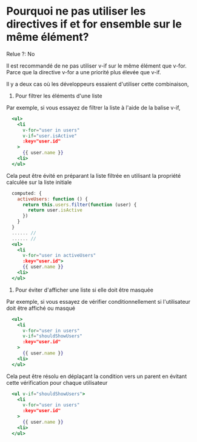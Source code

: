 # Pourquoi ne pas utiliser les directives if et for ensemble sur le même élément?

Relue ?: No

Il est recommandé de ne pas utiliser v-if sur le même élément que v-for.  Parce que la directive v-for a une priorité plus élevée que v-if.

Il y a deux cas où les développeurs essaient d'utiliser cette combinaison,

1. Pour filtrer les éléments d'une liste

Par exemple, si vous essayez de filtrer la liste à l'aide de la balise v-if,

```jsx
  <ul>
    <li
      v-for="user in users"
      v-if="user.isActive"
      :key="user.id"
    >
      {{ user.name }}
    <li>
  </ul>
```

Cela peut être évité en préparant la liste filtrée en utilisant la propriété calculée sur la liste initiale

```jsx
  computed: {
    activeUsers: function () {
      return this.users.filter(function (user) {
        return user.isActive
      })
    }
  }
  ...... //
  ...... //
  <ul>
    <li
      v-for="user in activeUsers"
      :key="user.id">
      {{ user.name }}
    <li>
  </ul>
```

1. Pour éviter d'afficher une liste si elle doit être masquée

Par exemple, si vous essayez de vérifier conditionnellement si l'utilisateur doit être affiché ou masqué

```jsx
  <ul>
    <li
      v-for="user in users"
      v-if="shouldShowUsers"
      :key="user.id"
    >
      {{ user.name }}
    <li>
  </ul>
```

Cela peut être résolu en déplaçant la condition vers un parent en évitant cette vérification pour chaque utilisateur

```jsx
  <ul v-if="shouldShowUsers">
    <li
      v-for="user in users"
      :key="user.id"
    >
      {{ user.name }}
    <li>
  </ul>
```